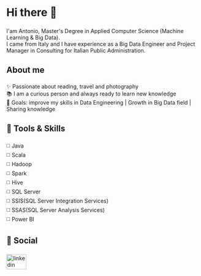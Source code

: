 <h1 align="left">Hi there 👋</h1>

###

<p align="left">I'am Antonio, Master's Degree in Applied Computer Science (Machine Learning & Big Data).<br>I came from Italy and I have experience as a Big Data Engineer and Project Manager in Consulting for Italian Public Administration.</p>

###

<h2 align="left">About me</h2>

###

<p align="left">✨ Passionate about reading, travel and photography<br>📚 I am a curious person and always ready to learn new knowledge<br>🎯 Goals: improve my skills in Data Engineering | Growth in Big Data field | Sharing knowledge</p>

###

<h2 align="left">🔨 Tools & Skills</h2>

###

<p align="left">◻️ Java<br>◻️ Scala<br>◻️ Hadoop<br>◻️ Spark <br>◻️ Hive<br>◻️ SQL Server<br>◻️ SSIS(SQL Server Integration Services)<br>◻️ SSAS(SQL Server Analysis Services)<br>◻️ Power BI</p>

###

<h2 align="left">🔗 Social</h2>

###

<div align="left">
  <a href="www.linkedin.com/in/antonioabate01" target="_blank">
    <img src="https://raw.githubusercontent.com/maurodesouza/profile-readme-generator/master/src/assets/icons/social/linkedin/default.svg" width="52" height="40" alt="linkedin logo"  />
  </a>
</div>

###
